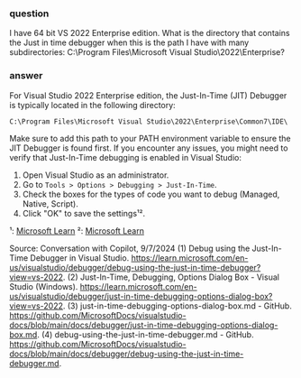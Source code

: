 ### question

I have 64 bit VS 2022 Enterprise edition. What is the directory that contains the Just in time debugger when this is the path I have with many subdirectories: C:\Program Files\Microsoft Visual Studio\2022\Enterprise?

### answer

For Visual Studio 2022 Enterprise edition, the Just-In-Time (JIT) Debugger is typically located in the following directory:

`C:\Program Files\Microsoft Visual Studio\2022\Enterprise\Common7\IDE\`

Make sure to add this path to your PATH environment variable to ensure the JIT Debugger is found first. If you encounter any issues, you might need to verify that Just-In-Time debugging is enabled in Visual Studio:

1. Open Visual Studio as an administrator.
2. Go to `Tools > Options > Debugging > Just-In-Time`.
3. Check the boxes for the types of code you want to debug (Managed, Native, Script).
4. Click "OK" to save the settings¹².

¹: [Microsoft Learn](https://learn.microsoft.com/en-us/visualstudio/debugger/debug-using-the-just-in-time-debugger?view=vs-2022)
²: [Microsoft Learn](https://learn.microsoft.com/en-us/visualstudio/debugger/just-in-time-debugging-options-dialog-box?view=vs-2022)

Source: Conversation with Copilot, 9/7/2024
(1) Debug using the Just-In-Time Debugger in Visual Studio. https://learn.microsoft.com/en-us/visualstudio/debugger/debug-using-the-just-in-time-debugger?view=vs-2022.
(2) Just-In-Time, Debugging, Options Dialog Box - Visual Studio (Windows). https://learn.microsoft.com/en-us/visualstudio/debugger/just-in-time-debugging-options-dialog-box?view=vs-2022.
(3) just-in-time-debugging-options-dialog-box.md - GitHub. https://github.com/MicrosoftDocs/visualstudio-docs/blob/main/docs/debugger/just-in-time-debugging-options-dialog-box.md.
(4) debug-using-the-just-in-time-debugger.md - GitHub. https://github.com/MicrosoftDocs/visualstudio-docs/blob/main/docs/debugger/debug-using-the-just-in-time-debugger.md.
